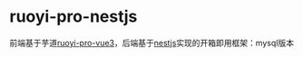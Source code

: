# ruoyi-pro-nestjs

   前端基于芋道[ruoyi-pro-vue3](https://gitee.com/yudaocode/yudao-ui-admin-vue3)，后端基于[nestjs](https://nestjs.com/)实现的开箱即用框架：mysql版本
